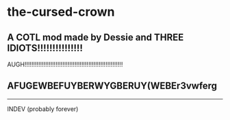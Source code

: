 # the-cursed-crown
A COTL mod made by Dessie and THREE IDIOTS!!!!!!!!!!!!!!!
---
AUGH!!!!!!!!!!!!!!!!!!!!!!!!!!!!!!!!!!!!!!!!!!!!!!!!!!!!!!!!!
## AFUGEWBEFUYBERWYGBERUY(WEBEr3vwferg
---
INDEV (probably forever)
